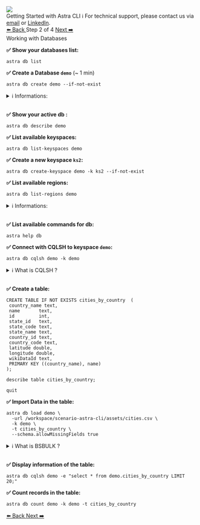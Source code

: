 <!-- TOP -->
<div class="top">
  <img class="scenario-academy-logo" src="https://datastax-academy.github.io/katapod-shared-assets/images/ds-academy-2023.svg" />
  <div class="scenario-title-section">
    <span class="scenario-title">Getting Started with Astra CLI</span>
    <span class="scenario-subtitle">ℹ️ For technical support, please contact us via <a href="mailto:cedrick.lunven@datastax.com">email</a> or <a href="https://dtsx.io/cedrick">LinkedIn</a>.</span>
  </div>
</div>

<!-- NAVIGATION -->
<div id="navigation-top" class="navigation-top">
 <a href='command:katapod.loadPage?[{"step":"step1"}]' 
   class="btn btn-dark navigation-top-left">⬅️ Back
 </a>
<span class="step-count"> Step 2 of 4</span>
 <a href='command:katapod.loadPage?[{"step":"step3"}]' 
    class="btn btn-dark navigation-top-right">Next ➡️
  </a>
</div>

<!-- CONTENT -->

<div class="step-title">Working with Databases</div>

**✅ Show your databases list:**

```
astra db list
```

**✅ Create a Database `demo`** (~ 1 min)

```
astra db create demo --if-not-exist
```

<details><summary>ℹ️ Informations:</summary>
<li>With no options the free tier will be used. Cloud is <span style="color:blue;font-family:courier new">GCP</span> and region <span style="color:blue;font-family:courier new">us-east-1</span>. 
<li>Blocking by default, the prompt will be back when the database turned <span style="color:#008800;font-family:courier new">ACTIVE</span>
<li>You can make the command asynchronous with option <span style="color:blue;font-family:courier new">--async</span>
<li>All options available with <span style="color:blue;font-family:courier new">astra help db create</span>
</details>
&nbsp;

**✅ Show your active db :**

```
astra db describe demo
```

**✅ List available keyspaces:**

```
astra db list-keyspaces demo
```

**✅ Create a new keyspace `ks2`:**

```
astra db create-keyspace demo -k ks2 --if-not-exist
```

**✅ List available regions:**

```
astra db list-regions demo
```

<details><summary>ℹ️ Informations:</summary>
<li>Free tier allows single region DB. Upgrade to _pay-as-you-go_ to access new regions.
<li>When creating region all existing data is replicated
</details>
&nbsp;

**✅ List available commands for db:**

```
astra help db
```

**✅ Connect with CQLSH to keyspace `demo`:**

```
astra db cqlsh demo -k demo
```

<details><summary>ℹ️ What is CQLSH ?</summary>
Cqlsh is a command-line interface for interacting with Apache Cassandra, a NoSQL database. It allows users to execute CQL (Cassandra Query Language) statements and commands to manage and query data stored in Cassandra. Cqlsh provides a convenient way for developers and administrators to interact with Cassandra without the need for a graphical user interface. The CLI download the component and setup the component for you.
</details>
&nbsp;

**✅ Create a table:**

```
CREATE TABLE IF NOT EXISTS cities_by_country  (
 country_name text,
 name       text,
 id         int,
 state_id   text,
 state_code text,
 state_name text,
 country_id text,
 country_code text,
 latitude double,
 longitude double,
 wikiDataId text,
 PRIMARY KEY ((country_name), name)
);

describe table cities_by_country;

quit
```

**✅ Import Data in the table:**

```
astra db load demo \
  -url /workspace/scenario-astra-cli/assets/cities.csv \
  -k demo \
  -t cities_by_country \
  --schema.allowMissingFields true
```

<details><summary>ℹ️ What is BSBULK ?</summary>
DSBulk is a tool for bulk-loading and unloading data from Apache Cassandra and DataStax Enterprise databases. It can handle large volumes of data and offers parallelism, concurrency, and fault tolerance for high-performance data processing. DSBulk supports various data sources, including CSV files, JSON files, and Apache Kafka topics, making it a versatile tool for data integration and migration. The CLI download the component and setup the component for you.
</details>
&nbsp;

**✅ Display information of the table:**

```
astra db cqlsh demo -e "select * from demo.cities_by_country LIMIT 20;"
```

**✅ Count records in the table:**

```
astra db count demo -k demo -t cities_by_country
```



<!-- NAVIGATION -->
<div id="navigation-bottom" class="navigation-bottom">
 <a href='command:katapod.loadPage?[{"step":"step1"}]'
   class="btn btn-dark navigation-bottom-left">⬅️ Back
 </a>
 <a href='command:katapod.loadPage?[{"step":"step3"}]'
    class="btn btn-dark navigation-bottom-right">Next ➡️
  </a>
</div>
